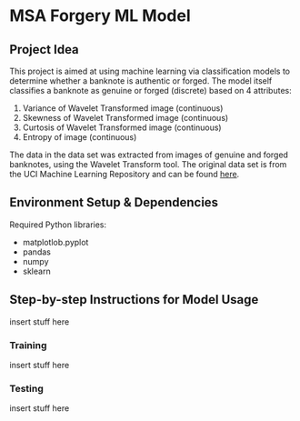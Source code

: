 # MSA Forgery ML Model

## Project Idea

This project is aimed at using machine learning via classification models to determine whether a banknote is authentic or forged. The model itself classifies a banknote as genuine or forged (discrete) based on 4 attributes:
1. Variance of Wavelet Transformed image (continuous)
2. Skewness of Wavelet Transformed image (continuous)
3. Curtosis of Wavelet Transformed image (continuous)
4. Entropy of image (continuous)

The data in the data set was extracted from images of genuine and forged banknotes, using the Wavelet Transform tool. The original data set is from the UCI Machine Learning Repository and can be found [here](https://archive.ics.uci.edu/ml/datasets/banknote+authentication#).

## Environment Setup & Dependencies

Required Python libraries:
* matplotlob.pyplot
* pandas
* numpy
* sklearn

## Step-by-step Instructions for Model Usage

insert stuff here

### Training

insert stuff here

### Testing

insert stuff here